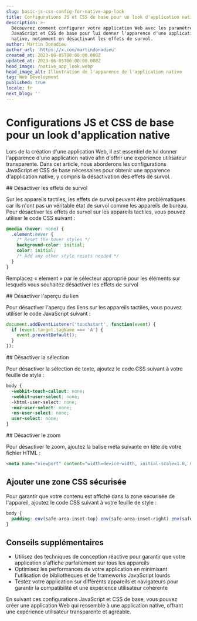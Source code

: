 ```yaml
---
slug: basic-js-css-config-for-native-app-look
title: Configurations JS et CSS de base pour un look d'application native
description: >-
  Découvrez comment configurer votre application Web avec les paramètres
  JavaScript et CSS de base pour lui donner l'apparence d'une application
  native, notamment en désactivant les effets de survol.
author: Martin Donadieu
author_url: 'https://x.com/martindonadieu'
created_at: 2023-06-05T00:00:00.000Z
updated_at: 2023-06-05T00:00:00.000Z
head_image: /native_app_look.webp
head_image_alt: Illustration de l'apparence de l'application native
tag: Web Development
published: true
locale: fr
next_blog: ''
---
```


# Configurations JS et CSS de base pour un look d'application native

Lors de la création d'une application Web, il est essentiel de lui donner l'apparence d'une application native afin d'offrir une expérience utilisateur transparente. Dans cet article, nous aborderons les configurations JavaScript et CSS de base nécessaires pour obtenir une apparence d'application native, y compris la désactivation des effets de survol.

## Désactiver les effets de survol

Sur les appareils tactiles, les effets de survol peuvent être problématiques car ils n'ont pas un véritable état de survol comme les appareils de bureau. Pour désactiver les effets de survol sur les appareils tactiles, vous pouvez utiliser le code CSS suivant :

```css
@media (hover: none) {
  .element:hover {
    /* Reset the hover styles */
    background-color: initial;
    color: initial;
    /* Add any other style resets needed */
  }
}
```

Remplacez « element » par le sélecteur approprié pour les éléments sur lesquels vous souhaitez désactiver les effets de survol

## Désactiver l'aperçu du lien

Pour désactiver l'aperçu des liens sur les appareils tactiles, vous pouvez utiliser le code JavaScript suivant :

```javascript
document.addEventListener('touchstart', function(event) {
  if (event.target.tagName === 'A') {
    event.preventDefault();
  }
});
```

## Désactiver la sélection

Pour désactiver la sélection de texte, ajoutez le code CSS suivant à votre feuille de style :

```css
body {
  -webkit-touch-callout: none;
  -webkit-user-select: none;
  -khtml-user-select: none;
  -moz-user-select: none;
  -ms-user-select: none;
  user-select: none;
}
```

## Désactiver le zoom

Pour désactiver le zoom, ajoutez la balise méta suivante en tête de votre fichier HTML :

```html
<meta name="viewport" content="width=device-width, initial-scale=1.0, maximum-scale=1.0, user-scalable=no">
```

## Ajouter une zone CSS sécurisée

Pour garantir que votre contenu est affiché dans la zone sécurisée de l'appareil, ajoutez le code CSS suivant à votre feuille de style :

```css
body {
  padding: env(safe-area-inset-top) env(safe-area-inset-right) env(safe-area-inset-bottom) env(safe-area-inset-left);
}
```

## Conseils supplémentaires

- Utilisez des techniques de conception réactive pour garantir que votre application s'affiche parfaitement sur tous les appareils
- Optimisez les performances de votre application en minimisant l'utilisation de bibliothèques et de frameworks JavaScript lourds
- Testez votre application sur différents appareils et navigateurs pour garantir la compatibilité et une expérience utilisateur cohérente

En suivant ces configurations JavaScript et CSS de base, vous pouvez créer une application Web qui ressemble à une application native, offrant une expérience utilisateur transparente et agréable.